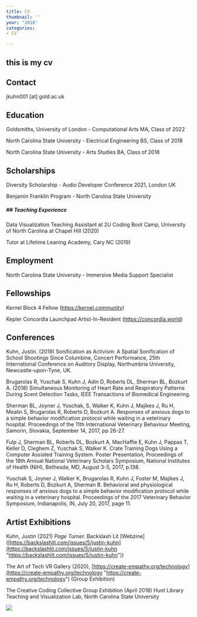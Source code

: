 ```yaml
---
title: CV
thumbnail: ''
year: "2018"
categories:
- CV

---
```

## this is my cv

## Contact

jkuhn001 \[at\] gold.ac.uk

## Education

Goldsmiths, University of London - Computational Arts MA, Class of 2022

North Carolina State University - Electrical Engineering BS, Class of 2018

North Carolina State University - Arts Studies BA, Class of 2018

## Scholarships

Diversity Scholarship  - Audio Developer Conference 2021, London UK

Benjamin Franklin Program - North Carolina State University

#####  ## Teaching Experience

Data Visualization Teaching Assistant at 2U Coding Boot Camp, University of North Carolina at Chapel Hill (2020)

Tutor at Lifetime Leaning Academy, Cary NC (2019)

## Employment

North Carolina State University - Immersive Media Support Specialist

## Fellowships

Kernel Block 4 Fellow (https://kernel.community)

Kepler Concordia Launchpad Artist-In-Resident (https://concordia.world)

## Conferences

Kuhn, Justin. (2019) Sonification as Activism: A Spatial Sonification of School Shootings Since Columbine, Concert Performance, 25th International Conference on Auditory Display, Northumbria University, Newcastle-upon-Tyne, UK.

Brugarolas R, Yuschak S, Kuhn J, Adin D, Roberts DL, Sherman BL, Bozkurt A. (2018) Simultaneous Monitoring of Heart Rate and Respiratory Patterns During Scent Detection Tasks, IEEE Transactions of Biomedical Engineering.

Sherman BL, Joyner J, Yuschak, S, Walker K, Kuhn J, Majikes J, Ru H, Mealin S, Brugarolas R, Roberts D, Bozkurt A. Responses of anxious dogs to a simple behavior modification protocol while waiting in a veterinary hospital. Proceedings of the 11th International Veterinary Behaviour Meeting, Samorin, Slovakia, September 14, 2017, pp 26-27.

Fulp J, Sherman BL, Roberts DL, Bozkurt A, MacHaffie E, Kuhn J, Pappas T, Keller D, Cleghem Z, Yuschak S, Walker K. Crate Training Dogs Using a Computer Assisted Training System. Poster Presentation, Proceedings of the 18th Annual National Veterinary Scholars Symposium, National Institutes of Health (NIH), Bethesda, MD, August 3-5, 2017, p.138.

Yuschak S, Joyner J, Walker K, Brugarolas R, Kuhn J, Foster M, Majikes J, Ru H, Roberts D, Bozkurt A, Sherman B. Behavioral and physiological responses of anxious dogs to a simple behavior modification protocol while waiting in a veterinary hospital. Proceedings of the 2017 Veterinary Behavior Symposium, Indianapolis, IN, July 20, 2017, page 11.

## Artist Exhibitions

Kuhn, Justin (2021) _Page Turner._ Backslash Lit \[Webzine\] ([https://backslashlit.com/issues/5/justin-kuhn](https://backslashlit.com/issues/5/justin-kuhn "https://backslashlit.com/issues/5/justin-kuhn"))

The Art of Tech VR Gallery (2020), [https://create-empathy.org/technology](https://create-empathy.org/technology "https://create-empathy.org/technology") (Group Exhibition)

The Creative Coding Collective Group Exhibition (April 2018) Hunt Library Teaching and Visualization Lab, North Carolina State University

![](/uploads/ebce4060883469.5aa7c8a544058.gif)